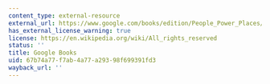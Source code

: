 ```yaml
---
content_type: external-resource
external_url: https://www.google.com/books/edition/People_Power_Places/1I45wiB_MSEC?hl=en&gbpv=1
has_external_license_warning: true
license: https://en.wikipedia.org/wiki/All_rights_reserved
status: ''
title: Google Books
uid: 67b74a77-f7ab-4a77-a293-98f699391fd3
wayback_url: ''
---
```

